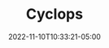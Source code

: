 ---
title: Cyclops
date: 2022-11-10T10:33:21-05:00
draft: false
layout: national_monster_card
monster_manual: basic

Name: Cyclops
Body_points: 30+
Strength_bonus: '4'
threshold: '4'
rips_from: Pin/Bind
Descriptive Phrase: One Eyed Humanoid
Type: Humanoid
APL: 6+
Movement: Wandering
Inteligence: Normal
Society: Solitairy
Motivation: 
  - Personal Goals
armor: By Class
offensive_abilities: May Possess Skills as PC
defensive_abilities: Add Character Body
vulnerabilities: ''
spells: By Skills
pyramid: None
rec_treasure: ''
notes: ''
weapon_use: By Skills
claws: None
base_damage_call: Small Weapon - 3 Normal Short/Longsword - 4 Normal Two Handed - 7 Normal
at_death: Remains
healed_by: Healing
immune_to: Waylay 4
Protectives: None to Start
Zone: B
---